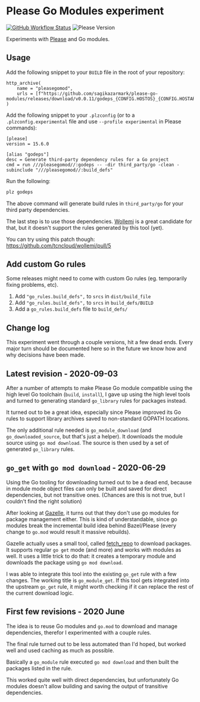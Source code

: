 # Please Go Modules experiment

[![GitHub Workflow Status](https://img.shields.io/github/workflow/status/sagikazarmark/please-go-modules/CI?style=flat-square)](https://github.com/sagikazarmark/please-go-modules/actions?query=workflow%3ACI)
![Please Version](https://img.shields.io/badge/please%20version-%3E=15.6.0-B879FF.svg?style=flat-square)

Experiments with [Please](https://please.build) and Go modules.


## Usage

Add the following snippet to your `BUILD` file in the root of your repository:

```starlark
http_archive(
    name = "pleasegomod",
    urls = [f"https://github.com/sagikazarmark/please-go-modules/releases/download/v0.0.11/godeps_{CONFIG.HOSTOS}_{CONFIG.HOSTARCH}.tar.gz"],
)
```

Add the following snippet to your `.plzconfig` (or to a `.plzconfig.experimental` file and use `--profile experimental` in Please commands):

```
[please]
version = 15.6.0

[alias "godeps"]
desc = Generate third-party dependency rules for a Go project
cmd = run ///pleasegomod//:godeps -- -dir third_party/go -clean -subinclude "///pleasegomod//:build_defs"
```

Run the following:

```bash
plz godeps
```

The above command will generate build rules in `third_party/go` for your third party dependencies.

The last step is to use those dependencies.
[Wollemi](https://github.com/tcncloud/wollemi) is a great candidate for that, but it doesn't support the rules generated by this tool (yet).

You can try using this patch though: https://github.com/tcncloud/wollemi/pull/5


## Add custom Go rules

Some releases might need to come with custom Go rules (eg. temporarily fixing problems, etc).

1. Add `"go_rules.build_defs",` to `srcs` in `dist/build_file`
1. Add `"go_rules.build_defs",` to `srcs` in `build_defs/BUILD`
2. Add a `go_rules.build_defs` file to `build_defs/`


## Change log

This experiment went through a couple versions, hit a few dead ends.
Every major turn should be documented here so in the future we know how and why decisions have been made.


## Latest revision - 2020-09-03

After a number of attempts to make Please Go module compatible using the high level Go toolchain (`build`, `install`),
I gave up using the high level tools and turned to generating standard `go_library` rules for packages instead.

It turned out to be a great idea, especially since Please improved its Go rules to support library archives saved to non-standard GOPATH locations.

The only additional rule needed is `go_module_download` (and `go_downloaded_source`, but that's just a helper).
It downloads the module source using `go mod download`. The source is then used by a set of generated `go_library` rules.


## `go_get` with `go mod download` - 2020-06-29

Using the Go tooling for downloading turned out to be a dead end,
because in module mode object files can only be built and saved for direct dependencies, but not transitive ones.
(Chances are this is not true, but I couldn't find the right solution)

After looking at [Gazelle](https://github.com/bazelbuild/bazel-gazelle), it turns out that they don't use go modules for package management either.
This is kind of understandable, since go modules break the incremental build idea behind Bazel/Please (every change to `go.mod` would result it massive rebuilds).

Gazelle actually uses a small tool, called [fetch_repo](https://github.com/bazelbuild/bazel-gazelle/tree/5c00b77/cmd/fetch_repo) to download packages.
It supports regular `go get` mode (and more) and works with modules as well. It uses a little trick to do that: it creates a temporary module and downloads the package using `go mod download`.

I was able to integrate this tool into the existing `go_get` rule with a few changes. The working title is `go_module_get`.
If this tool gets integrated into the upstream `go_get` rule, it might worth checking if it can replace the rest of the current download logic.


## First few revisions - 2020 June

The idea is to reuse Go modules and `go.mod` to download and manage dependencies,
therefor I experimented with a couple rules.

The final rule turned out to be less automated than I'd hoped,
but worked well and used caching as much as possible.

Basically a `go_module` rule executed `go mod download` and then built the packages listed in the rule.

This worked quite well with direct dependencies, but unfortunately Go modules doesn't allow building and saving the output of transitive dependencies.
